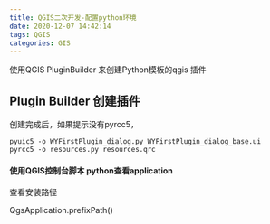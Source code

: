 ```yaml
---
title: QGIS二次开发-配置python环境
date: 2020-12-07 14:42:14
tags: QGIS
categories: GIS
---
```


使用QGIS PluginBuilder 来创建Python模板的qgis 插件

<!--more-->

## Plugin Builder 创建插件

创建完成后，如果提示没有pyrcc5，

```
pyuic5 -o WYFirstPlugin_dialog.py WYFirstPlugin_dialog_base.ui
pyrcc5 -o resources.py resources.qrc
```

#### 使用QGIS控制台脚本 python查看application

查看安装路径

QgsApplication.prefixPath()

